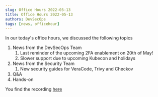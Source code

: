 ```yaml
---
slug: Office Hours 2022-05-13
title: Office Hours 2022-05-13
authors: DevSecOps
tags: [news, officehour]
---
```


In our today's office hours, we discussed the following topics

1. News from the DevSecOps Team
    1. Last reminder of the upcoming 2FA enablement on 20th of May!
    1. Slower support due to upcoming Kubecon and holidays
1. News from the Security Team
    1. New security guides for VeraCode, Trivy and Checkov
1. Q&A
1. Hands-on

You find the
recording [here](https://bcgcatenax.sharepoint.com/:f:/r/sites/CommunitiesofPractises/Shared%20Documents/CX-CoP%20DevSecOps/Office_Hours_Regular_Recordings?csf=1&web=1&e=YezRwb)
